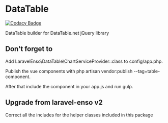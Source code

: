 # DataTable
[![Codacy Badge](https://api.codacy.com/project/badge/Grade/ee67de45d1f14dbd98eb72c8cf972902)](https://www.codacy.com/app/laravel-enso/DataTable?utm_source=github.com&amp;utm_medium=referral&amp;utm_content=laravel-enso/DataTable&amp;utm_campaign=Badge_Grade)

DataTable builder for DataTable.net jQuery library

## Don't forget to

Add LaravelEnso\DataTable\ChartServiceProvider::class to config/app.php.

Publish the vue components with php artisan vendor:publish --tag=table-component.

After that include the component in your app.js and run gulp.

## Upgrade from laravel-enso v2

Correct all the includes for the helper classes included in this package
